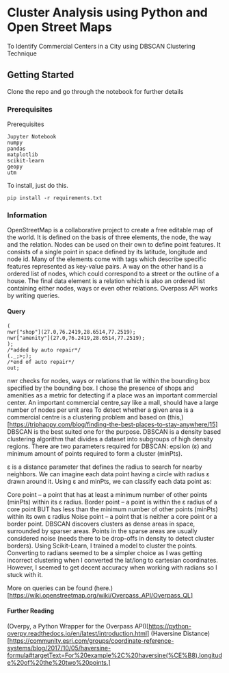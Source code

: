 # Cluster Analysis using Python and Open Street Maps

To Identify Commercial Centers in a City using DBSCAN Clustering Technique

## Getting Started

Clone the repo and go through the notebook for further details

### Prerequisites

Prerequisites
```
Jupyter Notebook
numpy
pandas
matplotlib
scikit-learn
geopy
utm
```
To install, just do this.
```
pip install -r requirements.txt
```

### Information

OpenStreetMap is a collaborative project to create a free editable map of the world. It is defined on the basis of three elements, the node, the way and the relation.
Nodes can be used on their own to define point features. 
It consists of a single point in space defined by its latitude, longitude and node id.
Many of the elements come with tags which describe specific features represented as key-value pairs.
A way on the other hand is a ordered list of nodes, which could correspond to a street or the outline of a house.
The final data element is a relation which is also an ordered list containing either nodes, ways or even other relations.
Overpass API works by writing queries.
#### Query
```
(
nwr["shop"](27.0,76.2419,28.6514,77.2519);
nwr["amenity"](27.0,76.2419,28.6514,77.2519);
);
/*added by auto repair*/
(._;>;);
/*end of auto repair*/
out;
```
nwr checks for nodes, ways or relations that lie within the bounding box specified by the bounding box. I chose the presence of shops and amenities as a metric for detecting if a place was an important commercial center. An important commercial centre,say like a mall, should have a large number of nodes per unit area
To detect  whether a given area is a commercial centre is a clustering problem and based on (this,)[https://triphappy.com/blog/finding-the-best-places-to-stay-anywhere/15]
DBSCAN is the best suited one for the purpose.
DBSCAN is a density based clustering algorithm that divides a dataset into subgroups of high density regions. There are two parameters required for DBSCAN: epsilon (ε) and minimum amount of points required to form a cluster (minPts).

ε is a distance parameter that defines the radius to search for nearby neighbors. We can imagine each data point having a circle with radius ε drawn around it. Using ε and minPts, we can classify each data point as:

Core point – a point that has at least a minimum number of other points (minPts) within its ε radius.
Border point – a point is within the ε radius of a core point BUT has less than the minimum number of other points (minPts) within its own ε radius
Noise point – a point that is neither a core point or a border point.
DBSCAN discovers clusters as dense areas in space, surrounded by sparser areas. Points in the sparse areas are usually considered noise (needs there to be drop-offs in density to detect cluster borders).
Using Scikit-Learn, I trained a model to cluster the points. Converting to radians seemed to be a simpler choice as I was getting incorrect clustering when I converted the lat/long to cartesian coordinates. However, I seemed to get decent accuracy when working with radians so I stuck with it.

More on queries can be found (here.)[https://wiki.openstreetmap.org/wiki/Overpass_API/Overpass_QL]


#### Further Reading
(Overpy, a Python Wrapper for the Overpass API)[https://python-overpy.readthedocs.io/en/latest/introduction.html]
(Haversine Distance)[https://community.esri.com/groups/coordinate-reference-systems/blog/2017/10/05/haversine-formula#targetText=For%20example%2C%20haversine(%CE%B8),longitude%20of%20the%20two%20points.]